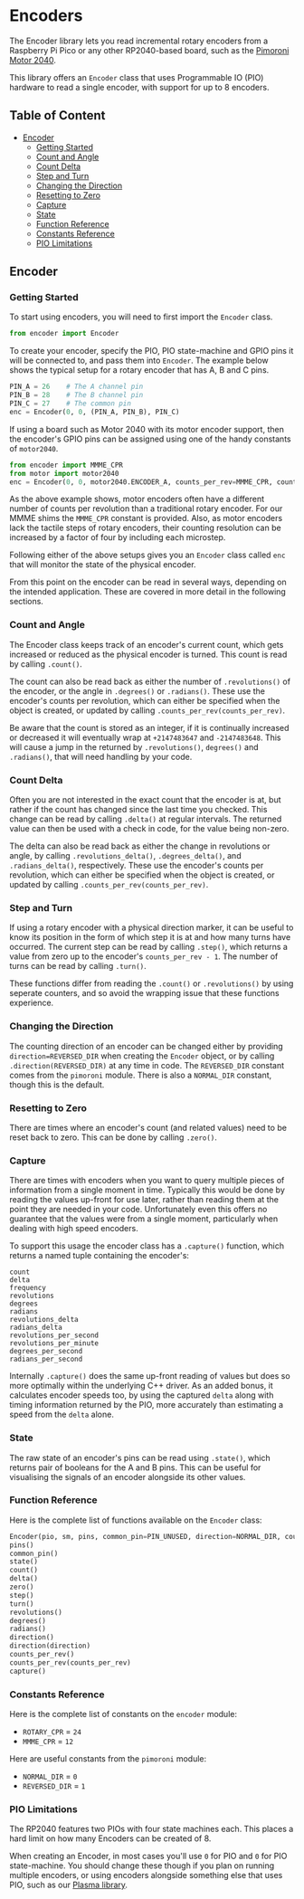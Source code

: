 # Encoders <!-- omit in toc -->

The Encoder library lets you read incremental rotary encoders from a Raspberry Pi Pico or any other RP2040-based board, such as the [Pimoroni Motor 2040](https://pimoroni.com/motor2040).

This library offers an `Encoder` class that uses Programmable IO (PIO) hardware to read a single encoder, with support for up to 8 encoders.


## Table of Content
- [Encoder](#encoder)
  - [Getting Started](#getting-started)
  - [Count and Angle](#count-and-angle)
  - [Count Delta](#count-delta)
  - [Step and Turn](#step-and-turn)
  - [Changing the Direction](#changing-the-direction)
  - [Resetting to Zero](#resetting-to-zero)
  - [Capture](#capture)
  - [State](#state)
  - [Function Reference](#function-reference)
  - [Constants Reference](#constants-reference)
  - [PIO Limitations](#pio-limitations)


## Encoder

### Getting Started

To start using encoders, you will need to first import the `Encoder` class.
```python
from encoder import Encoder
```

To create your encoder, specify the PIO, PIO state-machine and GPIO pins it will be connected to, and pass them into `Encoder`. The example below shows the typical setup for a rotary encoder that has A, B and C pins.
```python
PIN_A = 26    # The A channel pin
PIN_B = 28    # The B channel pin
PIN_C = 27    # The common pin
enc = Encoder(0, 0, (PIN_A, PIN_B), PIN_C)
```

If using a board such as Motor 2040 with its motor encoder support, then the encoder's GPIO pins can be assigned using one of the handy constants of `motor2040`.
```python
from encoder import MMME_CPR
from motor import motor2040
enc = Encoder(0, 0, motor2040.ENCODER_A, counts_per_rev=MMME_CPR, count_microsteps=True)
```
As the above example shows, motor encoders often have a different number of counts per revolution than a traditional rotary encoder. For our MMME shims the `MMME_CPR` constant is provided. Also, as motor encoders lack the tactile steps of rotary encoders, their counting resolution can be increased by a factor of four by including each microstep.

Following either of the above setups gives you an `Encoder` class called `enc` that will monitor the state of the physical encoder.

From this point on the encoder can be read in several ways, depending on the intended application. These are covered in more detail in the following sections.


### Count and Angle

The Encoder class keeps track of an encoder's current count, which gets increased or reduced as the physical encoder is turned. This count is read by calling `.count()`.

The count can also be read back as either the number of `.revolutions()` of the encoder, or the angle in `.degrees()` or `.radians()`. These use the encoder's counts per revolution, which can either be specified when the object is created, or updated by calling `.counts_per_rev(counts_per_rev)`.

Be aware that the count is stored as an integer, if it is continually increased or decreased it will eventually wrap at `+2147483647` and `-2147483648`. This will cause a jump in the returned by `.revolutions()`, `degrees()` and `.radians()`, that will need handling by your code.


### Count Delta

Often you are not interested in the exact count that the encoder is at, but rather if the count has changed since the last time you checked. This change can be read by calling `.delta()` at regular intervals. The returned value can then be used with a check in code, for the value being non-zero.

The delta can also be read back as either the change in revolutions or angle, by calling `.revolutions_delta()`, `.degrees_delta()`, and `.radians_delta()`, respectively. These use the encoder's counts per revolution, which can either be specified when the object is created, or updated by calling `.counts_per_rev(counts_per_rev)`.


### Step and Turn

If using a rotary encoder with a physical direction marker, it can be useful to know its position in the form of which step it is at and how many turns have occurred. The current step can be read by calling `.step()`, which returns a value from zero up to the encoder's `counts_per_rev - 1`. The number of turns can be read by calling `.turn()`.

These functions differ from reading the `.count()` or `.revolutions()` by using seperate counters, and so avoid the wrapping issue that these functions experience.


### Changing the Direction

The counting direction of an encoder can be changed either by providing `direction=REVERSED_DIR` when creating the `Encoder` object, or by calling `.direction(REVERSED_DIR)` at any time in code. The `REVERSED_DIR` constant comes from the `pimoroni` module. There is also a `NORMAL_DIR` constant, though this is the default.


### Resetting to Zero

There are times where an encoder's count (and related values) need to be reset back to zero. This can be done by calling `.zero()`.


### Capture

There are times with encoders when you want to query multiple pieces of information from a single moment in time. Typically this would be done by reading the values up-front for use later, rather than reading them at the point they are needed in your code. Unfortunately even this offers no guarantee that the values were from a single moment, particularly when dealing with high speed encoders.

To support this usage the encoder class has a `.capture()` function, which returns a named tuple containing the encoder's:
```
count
delta
frequency
revolutions
degrees
radians
revolutions_delta
radians_delta
revolutions_per_second
revolutions_per_minute
degrees_per_second
radians_per_second
```

Internally `.capture()` does the same up-front reading of values but does so more optimally within the underlying C++ driver. As an added bonus, it calculates encoder speeds too, by using the captured `delta` along with timing information returned by the PIO, more accurately than estimating a speed from the `delta` alone.


### State

The raw state of an encoder's pins can be read using `.state()`, which returns pair of booleans for the A and B pins. This can be useful for visualising the signals of an encoder alongside its other values.


### Function Reference

Here is the complete list of functions available on the `Encoder` class:
```python
Encoder(pio, sm, pins, common_pin=PIN_UNUSED, direction=NORMAL_DIR, counts_per_rev=ROTARY_CPR, count_microsteps=False, freq_divider=1)
pins()
common_pin()
state()
count()
delta()
zero()
step()
turn()
revolutions()
degrees()
radians()
direction()
direction(direction)
counts_per_rev()
counts_per_rev(counts_per_rev)
capture()
```

### Constants Reference

Here is the complete list of constants on the `encoder` module:

* `ROTARY_CPR` = `24`
* `MMME_CPR` = `12`

Here are useful constants from the `pimoroni` module:

* `NORMAL_DIR` = `0`
* `REVERSED_DIR` = `1`


### PIO Limitations

The RP2040 features two PIOs with four state machines each. This places a hard limit on how many Encoders can be created of 8.

When creating an Encoder, in most cases you'll use `0` for PIO and `0` for PIO state-machine. You should change these though if you plan on running multiple encoders, or using encoders alongside something else that uses PIO, such as our [Plasma library](https://github.com/pimoroni/pimoroni-pico/tree/main/micropython/modules/plasma).
